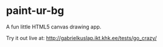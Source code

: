 # paint-ur-bg

A fun little HTML5 canvas drawing app.

Try it out live at: http://gabrielkuslap.ikt.khk.ee/tests/go_crazy/
